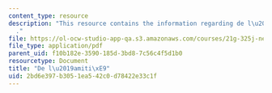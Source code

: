 ```yaml
---
content_type: resource
description: "This resource contains the information regarding de l\u2019amiti\xE9\
  ."
file: https://ol-ocw-studio-app-qa.s3.amazonaws.com/courses/21g-325j-new-culture-of-gender-queer-france-fall-2011/2bd6e397b3051ea542c0d78422e33c1f_MIT21G_325JF11_Montaigne.pdf
file_type: application/pdf
parent_uid: f10b182e-3590-185d-3bd8-7c56c4f5d1b0
resourcetype: Document
title: "De l\u2019amiti\xE9"
uid: 2bd6e397-b305-1ea5-42c0-d78422e33c1f
---
```

